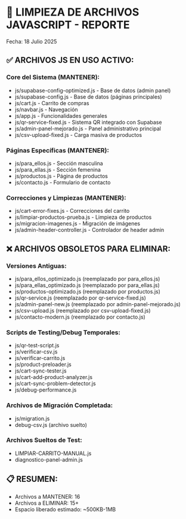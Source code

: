 🧹 LIMPIEZA DE ARCHIVOS JAVASCRIPT - REPORTE
=========================================
Fecha: 18 Julio 2025

## ✅ ARCHIVOS JS EN USO ACTIVO:

### Core del Sistema (MANTENER):
- js/supabase-config-optimized.js - Base de datos (admin panel)
- js/supabase-config.js - Base de datos (páginas principales)
- js/cart.js - Carrito de compras
- js/navbar.js - Navegación
- js/app.js - Funcionalidades generales
- js/qr-service-fixed.js - Sistema QR integrado con Supabase
- js/admin-panel-mejorado.js - Panel administrativo principal
- js/csv-upload-fixed.js - Carga masiva de productos

### Páginas Específicas (MANTENER):
- js/para_ellos.js - Sección masculina
- js/para_ellas.js - Sección femenina  
- js/productos.js - Página de productos
- js/contacto.js - Formulario de contacto

### Correcciones y Limpiezas (MANTENER):
- js/cart-error-fixes.js - Correcciones del carrito
- js/limpiar-productos-prueba.js - Limpieza de productos
- js/migracion-imagenes.js - Migración de imágenes
- js/admin-header-controller.js - Controlador de header admin

## ❌ ARCHIVOS OBSOLETOS PARA ELIMINAR:

### Versiones Antiguas:
- js/para_ellos_optimizado.js (reemplazado por para_ellos.js)
- js/para_ellas_optimizado.js (reemplazado por para_ellas.js) 
- js/productos-optimizado.js (reemplazado por productos.js)
- js/qr-service.js (reemplazado por qr-service-fixed.js)
- js/admin-panel-new.js (reemplazado por admin-panel-mejorado.js)
- js/csv-upload.js (reemplazado por csv-upload-fixed.js)
- js/contacto-modern.js (reemplazado por contacto.js)

### Scripts de Testing/Debug Temporales:
- js/qr-test-script.js
- js/verificar-csv.js
- js/verificar-carrito.js
- js/product-preloader.js
- js/cart-sync-tester.js
- js/cart-add-product-analyzer.js
- js/cart-sync-problem-detector.js
- js/debug-performance.js

### Archivos de Migración Completada:
- js/migration.js
- debug-csv.js (archivo suelto)

### Archivos Sueltos de Test:
- LIMPIAR-CARRITO-MANUAL.js
- diagnostico-panel-admin.js

## 📋 RESUMEN:
- Archivos a MANTENER: 16
- Archivos a ELIMINAR: 15+
- Espacio liberado estimado: ~500KB-1MB
